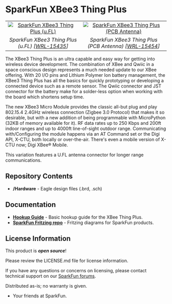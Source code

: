 SparkFun XBee3 Thing Plus
========================================

<table class="table table-hover table-striped table-bordered">
  <tr align="center">
   <td><a href="https://www.sparkfun.com/products/15435"><img src="https://cdn.sparkfun.com/assets/parts/1/3/9/9/4/15435-SparkFun_Thing_Plus_-_XBee3_Micro__u.FL_-01.jpg" alt="SparkFun XBee3 Thing Plus (u.FL) "></a></td>
   <td><a href="https://www.sparkfun.com/products/15454"><img src="https://cdn.sparkfun.com/assets/parts/1/4/0/3/7/15454-SparkFun_Thing_Plus_-_XBee3_Micro__Chip_Antenna_-01b.jpg" alt="SparkFun XBee3 Thing Plus (PCB Antenna)"></a></td>
  </tr>
  <tr align="center">
   <td><i>SparkFun XBee3 Thing Plus (u.FL) [<a href="https://www.sparkfun.com/products/15435">WRL-15435</a>]</i></td>
   <td><i>SparkFun XBee3 Thing Plus (PCB Antenna) [<a href="https://www.sparkfun.com/products/15454">WRL-15454</a>]</i></td>
  </tr>
</table>

The XBee3 Thing Plus is an ultra capable and easy way for getting into wireless device development. The combination of XBee and Qwiic in a space conscious design represents a much needed update to our XBee offering. With 20 I/O pins and Lithium Polymer Ion battery management, the XBee3 Thing Plus has all the basics for quickly prototyping or developing a connected device such as a remote sensor. The Qwiic connector and JST connector for the battery make for a solder-less option when working with the board which shortens setup time.

The new XBee3 Micro Module provides the classic all-but plug and play 802.15.4 2.4GHz wireless connection (Zigbee 3.0 Protocol) that makes it so desirable, but with a new addition of being programmable with MicroPython (32KB of memory available for it). RF data rates up to 250 Kbps and 200ft indoor ranges and up to 4000ft line-of-sight outdoor range. Communicating with/Configuring the module happens via an AT Command set or the Digi API, X-CTU, both locally or over-the-air. There's even a mobile version of X-CTU now; Digi XBee® Mobile.

This variation features a U.FL antenna connector for longer range communications.

Repository Contents
-------------------

* **/Hardware** - Eagle design files (.brd, .sch)

Documentation
--------------
* **[Hookup Guide](https://learn.sparkfun.com/tutorials/xbee3-thing-plus-hookup-guide)** - Basic hookup guide for the XBee Thing Plus.
* **[SparkFun Fritzing repo](https://github.com/sparkfun/Fritzing_Parts)** - Fritzing diagrams for SparkFun products.

License Information
-------------------

This product is _**open source**_! 

Please review the LICENSE.md file for license information. 

If you have any questions or concerns on licensing, please contact technical support on our [SparkFun forums](https://forum.sparkfun.com/viewforum.php?f=152).

Distributed as-is; no warranty is given.

- Your friends at SparkFun.

_<COLLABORATION CREDIT>_
